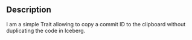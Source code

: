 Description
--------------------

I am a simple Trait allowing to copy a commit ID to the clipboard without duplicating the code in Iceberg.